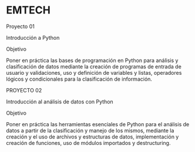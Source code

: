 # EMTECH

Proyecto 01 

Introducción a Python 

Objetivo 

Poner en práctica las bases de programación en Python para análisis y clasificación de datos mediante la creación de programas de entrada de usuario y validaciones, uso y definición de variables y listas, operadores lógicos y condicionales para la clasificación de información.

PROYECTO 02

Introducción al análisis de datos con Python

Objetivo 

Poner en práctica las herramientas esenciales de Python para el análisis de datos a partir de la clasificación y manejo de los mismos, mediante la creación y el uso de archivos y estructuras de datos, implementación y creación de funciones, uso de módulos importados y destructuring.

